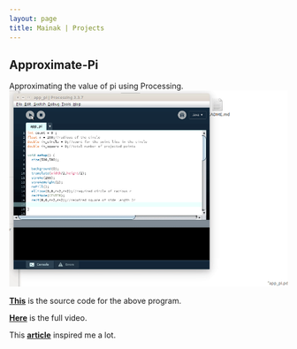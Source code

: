 ```yaml
---
layout: page
title: Mainak | Projects
---
```

## Approximate-Pi

Approximating the value of pi using Processing.
![Gif](/final_gif.gif)

<p>
			   	 <strong><span style="color:black"><a href="https://github.com/mpalrocks/Approximate-Pi">This</a></span></strong> is the source code for the above program.
			</p>
<p>
			   	 <strong><span style="color:black"><a href="https://www.youtube.com/watch?v=9_CuOAfGl7I">Here</a></span></strong> is the full video.
			</p>            
<p>
			   	This <strong><span style="color:black"><a href="http://www.physics.ohio-state.edu/%7Eorban/math_coding/pi_graphical/index.html">article</a></span></strong> inspired me a lot.
			</p>            